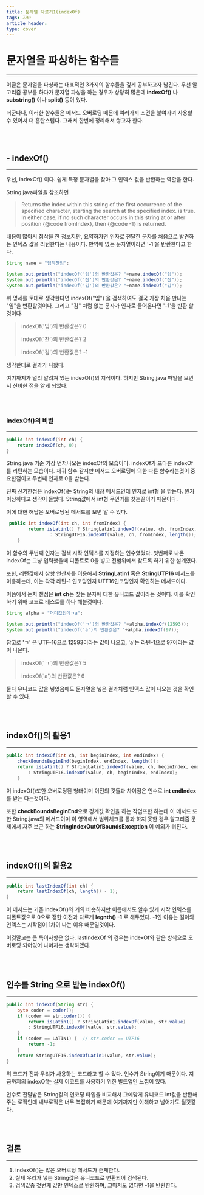 ```yaml
---
title: 문자열 자르기1(indexOf)
tags: 자바
article_header:
type: cover
---
```


# 문자열을 파싱하는 함수들

---

이글은 문자열을 파싱하는 대표적인 3가지의 함수들을 깊게 공부하고자 남긴다.
우선 알고리즘 공부를 하다가 문자열 파싱을 하는 경우가 상당히 많은데 **indexOf()** 나 **substring()** 이나 **split()** 등이 있다.

더군다나, 이러한 함수들은 메서드 오버로딩 때문에 여러가지 조건을 붙여가며 사용할 수 있어서 더 혼란스럽다. 그래서 한번에 정리해서 쌓고자 한다.


<br><br>

## - indexOf()

---

우선, indexOf() 이다. 쉽게 특정 문자열을 찾아 그 인덱스 값을 반환하는 역할을 한다.

String.java파일을 참조하면

> Returns the index within this string of the first occurrence of the
specified character, starting the search at the specified index.
is true. In either case, if no such character occurs in this
string at or after position {@code fromIndex}, then
{@code -1} is returned.

내용이 많아서 첨삭을 한 정보지만, 요약하자면 인자로 전달한 문자를 처음으로 발견하는 인덱스 값을 리턴한다는 내용이다.
만약에 없는 문자열이라면 '-1'을 반환한다고 한다.

````java
String name = "임직찬임";

System.out.println("indexOf('임')의 반환값은? "+name.indexOf("임"));
System.out.println("indexOf('찬')의 반환값은? "+name.indexOf("찬"));
System.out.println("indexOf('김')의 반환값은? "+name.indexOf("김"));
````
위 명세를 토대로 생각한다면 indexOf("임") 을 검색하여도 결국 가장 처음 만나는 "임"을 반환할것이다.
그리고 "김" 처럼 없는 문자가 인자로 들어온다면 '-1'을 반환 할 것이다.

>indexOf('임')의 반환값은? 0
>
>indexOf('찬')의 반환값은? 2
>
>indexOf('김')의 반환값은? -1

생각한대로 결과가 나왔다.

여기까지가 널리 알려져 있는 indexOf()의 지식이다. 하지만 String.java 파일을 보면서 신비한 점을 알게 되었다.

<br><br>

### indexOf()의 비밀

---

````java
public int indexOf(int ch) {
    return indexOf(ch, 0);
}
````
String.java 기준 가장 먼저나오는 indexOf의 모습이다. indexOf가 또다른 indexOf를 리턴하는 모습이다. 재귀 함수 같지만
메서드 오버로딩에 의한 다른 함수라는것이 중요한점이고 두번째 인자로 0을 받는다.

진짜 신기한점은 indexOf()는 String의 내장 메서드인데 인자로 int형 을 받는다. 뭔가 이상하다고 생각이 들었다.
String값에서 int형 무언가를 찾는꼴이기 때문이다.

이에 대한 해답은 오버로딩된 메서드를 보면 알 수 있다.

````java
 public int indexOf(int ch, int fromIndex) {
        return isLatin1() ? StringLatin1.indexOf(value, ch, fromIndex, length())
                : StringUTF16.indexOf(value, ch, fromIndex, length());
    }
````

이 함수의 두번째 인자는 검색 시작 인덱스를 지정하는 인수였었다. 첫번째로 나온 indexOf는 그냥 입력했을때 디폴트로 0을 넣고 전범위에서
찾도록 하기 위한 설계였다.

또한, 리턴값에서 삼항 연산자를 이용해서 **StringLatin1** 혹은 **StringUTF16** 메서드를 이용하는데, 이는 각각
라틴-1 인코딩인지 UTF16인코딩인지 확인하는 메서드이다.

이쯤에서 눈치 챈점은 **int ch**는 찾는 문자에 대한 유니코드 값이라는 것이다.
이를 확인하기 위해 코드로 테스트를 하나 해볼것이다.

````java
String alpha = "더미값인데ㄱa";

System.out.println("indexOf('ㄱ')의 반환값은? "+alpha.indexOf(12593));
System.out.println("indexOf('a')의 반환값은? "+alpha.indexOf(97));
````
참고로 'ㄱ' 은 UTF-16으로 12593이라는 값이 나오고, 'a'는 라틴-1으로 97이라는 값이 나온다.

>indexOf('ㄱ')의 반환값은? 5
>
>indexOf('a')의 반환값은? 6

둘다 유니코드 값을 넣었음에도 문자열을 넣은 결과처럼 인덱스 값이 나오는 것을 확인할 수 있다.


<br><br>

## indexOf()의 활용1

---

````java
public int indexOf(int ch, int beginIndex, int endIndex) {
    checkBoundsBeginEnd(beginIndex, endIndex, length());
    return isLatin1() ? StringLatin1.indexOf(value, ch, beginIndex, endIndex)
        : StringUTF16.indexOf(value, ch, beginIndex, endIndex);
    }
````
이 indexOf()또한 오버로딩된 형태이며 이전의 것들과 차이점은 인수로 **int endIndex**를 받는 다는것이다.

또한 **checkBoundsBeginEnd**으로 경계값 확인을 하는 작업또한 하는데 이 메서드 또한 String.java의 메서드이며
이 영역에서 범위체크를 통과 하지 못한 경우 알고리즘 문제에서 자주 보곤 하는 **StringIndexOutOfBoundsException** 이 예외가 터진다.


<br><br>

## indexOf()의 활용2

---


````java
public int lastIndexOf(int ch) {
    return lastIndexOf(ch, length() - 1);
}
````

이 메서드는 기존 indexOf()와 거의 비슷하지만 이름에서도 알수 있게 시작 인덱스를 디폴트값으로 0으로 정한 이전과 다르게
**legnth() -1** 로 해두었다. -1인 이유는 길이와 인덱스는 시작점이 1차이 나는 이유 때문일것이다.

이것말고는 큰 특이사항은 없다. lastIndexOf 의 경우는 indexOf와 같은 방식으로 오버로딩 되어있어 나머지는 생략하겠다.


<br><br>

## 인수를 String 으로 받는 indexOf()

---

````java
public int indexOf(String str) {
    byte coder = coder();
    if (coder == str.coder()) {
        return isLatin1() ? StringLatin1.indexOf(value, str.value)
        : StringUTF16.indexOf(value, str.value);
    }
    if (coder == LATIN1) {  // str.coder == UTF16
        return -1;
    }
    return StringUTF16.indexOfLatin1(value, str.value);
}
````

위 코드가 진짜 우리가 사용하는 코드라고 할 수 있다. 인수가 String이기 때문이다.
지금까지의 indexOf는 실제 이코드를 사용하기 위한 빌드업인 느낌이 있다.

인수로 전달받은 String값의 인코딩 타입을 비교해서 그에맞게 유니코드 int값을 반환해주는 로직인데 내부로직은 너무
복잡하기 때문에 여기까지만 이해하고 넘어가도 될것같다.


<br><br>

## 결론

---

1. indexOf()는 많은 오버로딩 메서드가 존재한다.
2. 실제 우리가 넣는 String값은 유니코드로 변환되어 검색된다.
3. 검색값중 첫번째 값만 인덱스로 반환하며, 그마저도 없다면 -1을 반환한다.
